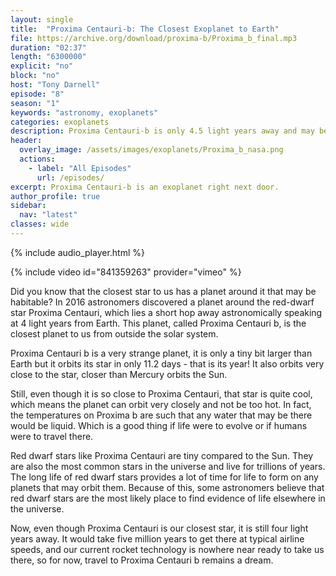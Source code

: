 ```yaml
---
layout: single
title:  "Proxima Centauri-b: The Closest Exoplanet to Earth"
file: https://archive.org/download/proxima-b/Proxima_b_final.mp3
duration: "02:37"
length: "6300000"
explicit: "no"
block: "no"
host: "Tony Darnell"
episode: "8"
season: "1"
keywords: "astronomy, exoplanets"
categories: exoplanets
description: Proxima Centauri-b is only 4.5 light years away and may be a good candidate for life.
header:
  overlay_image: /assets/images/exoplanets/Proxima_b_nasa.png
  actions:
    - label: "All Episodes"
      url: /episodes/
excerpt: Proxima Centauri-b is an exoplanet right next door.
author_profile: true
sidebar: 
  nav: "latest"
classes: wide
---
```


{% include audio_player.html %} 

{% include video id="841359263" provider="vimeo" %}

Did you know that the closest star to us has a planet around it that may be habitable? In 2016 astronomers discovered a planet around the red-dwarf star Proxima Centauri, which lies a short hop away astronomically speaking at 4 light years from Earth.  This planet, called Proxima Centauri b, is the closest planet to us from outside the solar system.

Proxima Centauri b is a very strange planet, it is only a tiny bit larger than Earth but it orbits its star in only 11.2 days - that is its year! It also orbits very close to the star, closer than Mercury orbits the Sun.

Still, even though it is so close to Proxima Centauri, that star is quite cool, which means the planet can orbit very closely and not be too hot.  In fact, the temperatures on Proxima b are such that any water that may be there would be liquid.  Which is a good thing if life were to evolve or if humans were to travel there.

Red dwarf stars like Proxima Centauri are tiny compared to the Sun.  They are also the most common stars in the universe and live for trillions of years.  The long life of red dwarf stars provides a lot of time for life to form on any planets that may orbit them.  Because of this, some astronomers believe that red dwarf stars are the most likely place to find evidence of life elsewhere in the universe.

Now, even though Proxima Centauri is our closest star, it is still four light years away.  It would take five million years to get there at typical airline speeds, and our current rocket technology is nowhere near ready to take us there, so for now, travel to Proxima Centauri b remains a dream.

